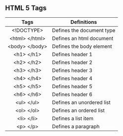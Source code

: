 ## HTML 5 Tags

|Tags|Definitions|
|:-----:|--------|
|<!DOCTYPE>| Defines the document type |
|\<html> \</html>| Defines an html document |
|\<body> \</body>| Defines the body element |
|\<h1> \</h1> | Defines header 1|
|\<h2> \</h2> | Defines header 2|
|\<h3> \</h3> | Defines header 3|
|\<h4> \</h4> | Defines header 4|
|\<h5> \</h5> | Defines header 5|
|\<h6> \</h6> | Defines header 6|
|\<ul> \</ul>| Defines an unordered list|
|\<ol> \</ol> | Defines an ordered list|
|\<li> \</li> | Defines a list item|
|\<p> \</p>| Defines a paragraph|

